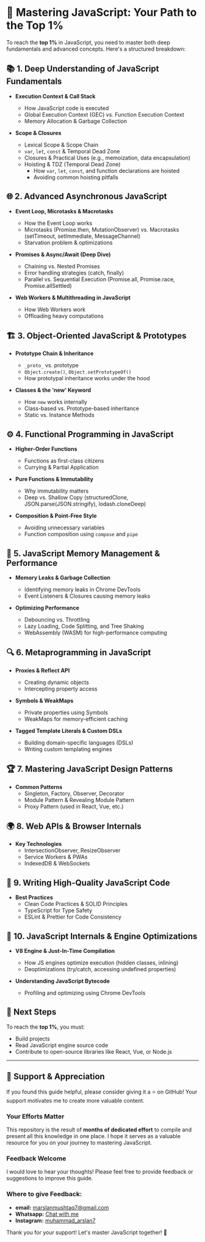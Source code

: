 # 🚀 Mastering JavaScript: Your Path to the Top 1% 

To reach the **top 1%** in JavaScript, you need to master both deep fundamentals and advanced concepts. Here's a structured breakdown:

## 📚 1. Deep Understanding of JavaScript Fundamentals
- **Execution Context & Call Stack**
  - How JavaScript code is executed
  - Global Execution Context (GEC) vs. Function Execution Context
  - Memory Allocation & Garbage Collection

- **Scope & Closures**
  - Lexical Scope & Scope Chain
  - `var`, `let`, `const` & Temporal Dead Zone
  - Closures & Practical Uses (e.g., memoization, data encapsulation)
  - Hoisting & TDZ (Temporal Dead Zone)
    - How `var`, `let`, `const`, and function declarations are hoisted
    - Avoiding common hoisting pitfalls

## 🌐 2. Advanced Asynchronous JavaScript
- **Event Loop, Microtasks & Macrotasks**
  - How the Event Loop works
  - Microtasks (Promise.then, MutationObserver) vs. Macrotasks (setTimeout, setImmediate, MessageChannel)
  - Starvation problem & optimizations

- **Promises & Async/Await (Deep Dive)**
  - Chaining vs. Nested Promises
  - Error handling strategies (catch, finally)
  - Parallel vs. Sequential Execution (Promise.all, Promise.race, Promise.allSettled)

- **Web Workers & Multithreading in JavaScript**
  - How Web Workers work
  - Offloading heavy computations

## 🏗️ 3. Object-Oriented JavaScript & Prototypes
- **Prototype Chain & Inheritance**
  - `_proto_` vs. prototype
  - `Object.create()`, `Object.setPrototypeOf()`
  - How prototypal inheritance works under the hood

- **Classes & the 'new' Keyword**
  - How `new` works internally
  - Class-based vs. Prototype-based inheritance
  - Static vs. Instance Methods

## ⚙️ 4. Functional Programming in JavaScript
- **Higher-Order Functions**
  - Functions as first-class citizens
  - Currying & Partial Application

- **Pure Functions & Immutability**
  - Why immutability matters
  - Deep vs. Shallow Copy (structuredClone, JSON.parse(JSON.stringify), lodash.cloneDeep)

- **Composition & Point-Free Style**
  - Avoiding unnecessary variables
  - Function composition using `compose` and `pipe`

## 🧠 5. JavaScript Memory Management & Performance
- **Memory Leaks & Garbage Collection**
  - Identifying memory leaks in Chrome DevTools
  - Event Listeners & Closures causing memory leaks

- **Optimizing Performance**
  - Debouncing vs. Throttling
  - Lazy Loading, Code Splitting, and Tree Shaking
  - WebAssembly (WASM) for high-performance computing

## 🔍 6. Metaprogramming in JavaScript
- **Proxies & Reflect API**
  - Creating dynamic objects
  - Intercepting property access

- **Symbols & WeakMaps**
  - Private properties using Symbols
  - WeakMaps for memory-efficient caching

- **Tagged Template Literals & Custom DSLs**
  - Building domain-specific languages (DSLs)
  - Writing custom templating engines

## 🏆 7. Mastering JavaScript Design Patterns
- **Common Patterns**
  - Singleton, Factory, Observer, Decorator
  - Module Pattern & Revealing Module Pattern
  - Proxy Pattern (used in React, Vue, etc.)

## 🌍 8. Web APIs & Browser Internals
- **Key Technologies**
  - IntersectionObserver, ResizeObserver
  - Service Workers & PWAs
  - IndexedDB & WebSockets

## 📝 9. Writing High-Quality JavaScript Code
- **Best Practices**
  - Clean Code Practices & SOLID Principles
  - TypeScript for Type Safety
  - ESLint & Prettier for Code Consistency

## 🔧 10. JavaScript Internals & Engine Optimizations
- **V8 Engine & Just-In-Time Compilation**
  - How JS engines optimize execution (hidden classes, inlining)
  - Deoptimizations (try/catch, accessing undefined properties)

- **Understanding JavaScript Bytecode**
  - Profiling and optimizing using Chrome DevTools

## 🚀 Next Steps
To reach the **top 1%**, you must:
- Build projects
- Read JavaScript engine source code
- Contribute to open-source libraries like React, Vue, or Node.js

---

## 🙏 Support & Appreciation
If you found this guide helpful, please consider giving it a ⭐️ on GitHub! Your support motivates me to create more valuable content.

### Your Efforts Matter
This repository is the result of **months of dedicated effort** to compile and present all this knowledge in one place. I hope it serves as a valuable resource for you on your journey to mastering JavaScript. 

### Feedback Welcome
I would love to hear your thoughts! Please feel free to provide feedback or suggestions to improve this guide.

### Where to give Feedback:
- **email:** [marslanmushtaq7@gmail.com](mailto:marslanmushtaq7@gmail.com)
- **Whatsapp:** [Chat with me](https://wa.me/923104425540)
- **Instagram:** [muhammad_arslan7](https://www.instagram.com/muhammad_arslan7_/)

Thank you for your support! Let's master JavaScript together! 🌟

